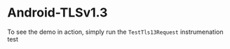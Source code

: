 # Android-TLSv1.3

To see the demo in action, simply run the `TestTls13Request` instrumenation test
